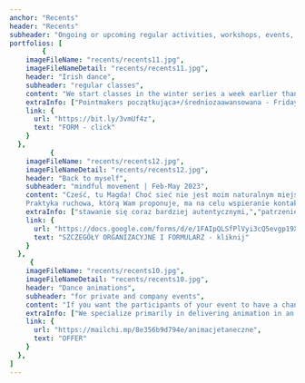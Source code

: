 ```yaml
---
anchor: "Recents"
header: "Recents"
subheader: "Ongoing or upcoming regular activities, workshops, events, projects."
portfolios: [
        {
    imageFileName: "recents/recents11.jpg",
    imageFileNameDetail: "recents/recents11.jpg",
    header: "Irish dance",
    subheader: "regular classes",
    content: "We start classes in the winter series a week earlier than we informed you. We thus finish ideally in the week with St. Patrick's Day. The groups look the same as in the previous series:",
    extraInfo: ["Pointmakers początkująca+/średniozaawansowana - Fridays | 17:30-19:00","Céilimakers open - Fridays | 19:00-21:00", "Treblemakers początkująca+/średniozaawansowana - Wednesdays | 17:30-19:00", "You will find organizational details in the registration form below."],
    link: {
      url: "https://bit.ly/3vmUf4z",
      text: "FORM - click"
    }
  },
          {
    imageFileName: "recents/recents12.jpg",
    imageFileNameDetail: "recents/recents12.jpg",
    header: "Back to myself",
    subheader: "mindful movement | Feb-May 2023",
    content: "Cześć, tu Magda! Choć sieć nie jest moim naturalnym miejscem na wymianę ruchową, zdecydowałam się zaproponować Wam spotkania online z tęsknoty za wspólną regularną zabawą, eksploracją i wymianą. Otwieram 2 grupy: poranną w poniedziałki oraz wieczorną w czwartki. 
    Praktyka ruchowa, którą Wam proponuje, ma na celu wspieranie kontaktu ze sobą, a to dla każdego będzie oznaczać coś zupełnie innego. Może będzie to:",
    extraInfo: ["stawanie się coraz bardziej autentycznymi,","patrzenie z coraz większą łagodnością na to wszystko, co nazywamy niedoskonałościami,", "odzyskanie radości z poruszania się dla samej przyjemności,", "zwiększenie siły i mobilności poprzez odpuszczanie, rozwój równowagi i ustawienia ciała,", "odpuszczenie intelektualizowania i wejście głębiej w odczuwanie,", "wolność z poruszania się na swój własny, zgodny ze sobą sposób..."],
    link: {
      url: "https://docs.google.com/forms/d/e/1FAIpQLSfPlVyi3cQ5evgp19XU80o0bc5YJ63BBcyanqTVsJvo7WC2rg/viewform",
      text: "SZCZEGÓŁY ORGANIZACYJNE I FORMULARZ - kliknij"
    }
  },
     {
    imageFileName: "recents/recents10.jpg",
    imageFileNameDetail: "recents/recents10.jpg",
    header: "Dance animations",
    subheader: "for private and company events",
    content: "If you want the participants of your event to have a chance to get to know each other better, to melt the first ice, to catch the thread of understanding more easily, let's meet. Contact in motion to the sounds of live music can work wonders and bring you closer without words.",
    extraInfo: ["We specialize primarily in delivering animation in an Irish and Scottish climate (known as ceilidh), but we are also happy to offer small inclusions from Brittany, Israel, the USA or the Balkans, among others.","Our animations work well for both intimate and large events (up to 200 people). We recommend for weddings, birthdays, hen or stag parties, wedding anniversaries, family reunions, conferences...."],
    link: {
      url: "https://mailchi.mp/8e356b9d794e/animacjetaneczne",
      text: "OFFER"
    }
  },
]
---
```

